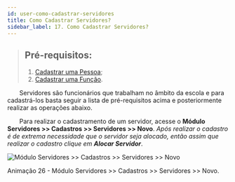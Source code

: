 ```yaml
---
id: user-como-cadastrar-servidores
title: Como Cadastrar Servidores?
sidebar_label: 17. Como Cadastrar Servidores?
---
```


>## Pré-requisitos:
> 1. [Cadastrar uma Pessoa](user-como-cadastrar-pessoas-fisicas-ou-juridicas);
> 2. [Cadastrar uma Função](user-como-cadastrar-funcoes).

&nbsp;&nbsp;&nbsp;&nbsp;&nbsp;&nbsp;&nbsp;Servidores são funcionários que trabalham no âmbito da escola e para cadastrá-los basta seguir a lista de pré-requisitos acima e posteriormente realizar as operações abaixo.

&nbsp;&nbsp;&nbsp;&nbsp;&nbsp;&nbsp;&nbsp;Para realizar o cadastramento de um servidor, acesse o **Módulo Servidores >> Cadastros >> Servidores >> Novo**. *Após realizar o cadastro é de extrema necessidade que o servidor seja alocado, então assim que realizar o cadastro clique em **Alocar Servidor***.

![Módulo Servidores >> Cadastros >> Servidores >> Novo](../img/user-docs/cadastrar_e_alocar_servidores.gif)

<p class="centerText">Animação 26 - Módulo Servidores >> Cadastros >> Servidores >> Novo.</p>